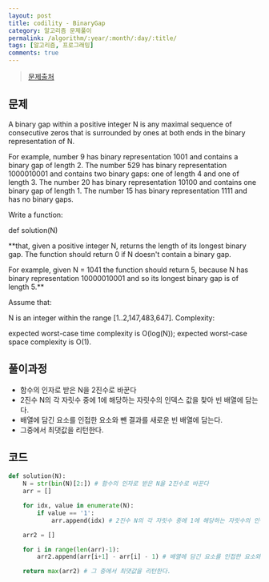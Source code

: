 ```yaml
---
layout: post
title: codility - BinaryGap
category: 알고리즘 문제풀이
permalink: /algorithm/:year/:month/:day/:title/
tags: [알고리즘, 프로그래밍]
comments: true
---
```


> [문제출처](https://codility.com/c/run/trainingWVCNV4-EYE#)

## 문제

A binary gap within a positive integer N is any maximal sequence of consecutive zeros that is surrounded by ones at both ends in the binary representation of N.

For example, number 9 has binary representation 1001 and contains a binary gap of length 2. The number 529 has binary representation 1000010001 and contains two binary gaps: one of length 4 and one of length 3. The number 20 has binary representation 10100 and contains one binary gap of length 1. The number 15 has binary representation 1111 and has no binary gaps.

Write a function:

def solution(N)

**that, given a positive integer N, returns the length of its longest binary gap. The function should return 0 if N doesn't contain a binary gap.

For example, given N = 1041 the function should return 5, because N has binary representation 10000010001 and so its longest binary gap is of length 5.**

Assume that:

N is an integer within the range [1..2,147,483,647].
Complexity:

expected worst-case time complexity is O(log(N));
expected worst-case space complexity is O(1).

## 풀이과정
- 함수의 인자로 받은 N을 2진수로 바꾼다
- 2진수 N의 각 자릿수 중에 1에 해당하는 자릿수의 인덱스 값을 찾아 빈 배열에 담는다.
- 배열에 담긴 요소를 인접한 요소와 뺀 결과를 새로운 빈 배열에 담는다.
- 그중에서 최댓값을 리턴한다.

## 코드

```python
def solution(N):
    N = str(bin(N)[2:]) # 함수의 인자로 받은 N을 2진수로 바꾼다
    arr = []

    for idx, value in enumerate(N):        
        if value == '1':
            arr.append(idx) # 2진수 N의 각 자릿수 중에 1에 해당하는 자릿수의 인덱스 값을 찾아 빈 배열에 담는다.

    arr2 = []     

    for i in range(len(arr)-1):
        arr2.append(arr[i+1] - arr[i] - 1) # 배열에 담긴 요소를 인접한 요소와 뺀 결과를 새로운 빈 배열에 담는다.

    return max(arr2) # 그 중에서 최댓값을 리턴한다.

```
